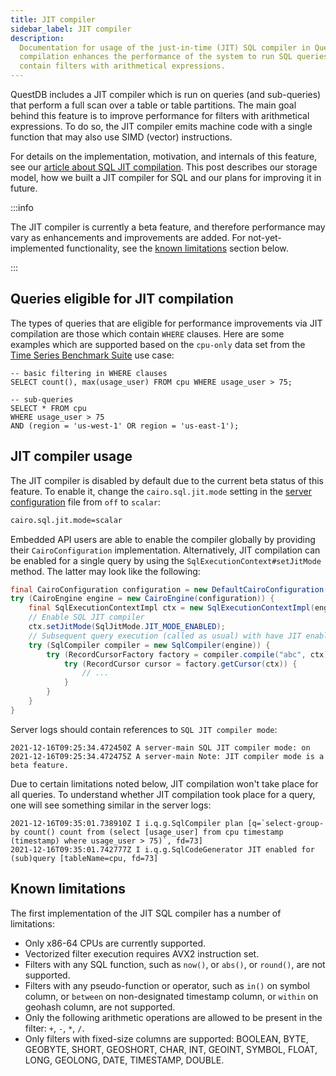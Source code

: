 ```yaml
---
title: JIT compiler
sidebar_label: JIT compiler
description:
  Documentation for usage of the just-in-time (JIT) SQL compiler in QuestDB. JIT
  compilation enhances the performance of the system to run SQL queries which
  contain filters with arithmetical expressions.
---
```


QuestDB includes a JIT compiler which is run on queries (and sub-queries) that
perform a full scan over a table or table partitions. The main goal behind this
feature is to improve performance for filters with arithmetical expressions. To
do so, the JIT compiler emits machine code with a single function that may also
use SIMD (vector) instructions.

For details on the implementation, motivation, and internals of this feature,
see our [article about SQL JIT compilation](/blog/2022/01/12/jit-sql-compiler/).
This post describes our storage model, how we built a JIT compiler for SQL and
our plans for improving it in future.

:::info

The JIT compiler is currently a beta feature, and therefore performance may vary
as enhancements and improvements are added. For not-yet-implemented
functionality, see the [known limitations](#known-limitations) section below.

:::

## Queries eligible for JIT compilation

The types of queries that are eligible for performance improvements via JIT
compilation are those which contain `WHERE` clauses. Here are some examples
which are supported based on the `cpu-only` data set from the
[Time Series Benchmark Suite](https://github.com/timescale/tsbs/blob/master/docs/questdb.md)
use case:

```questdb-sql
-- basic filtering in WHERE clauses
SELECT count(), max(usage_user) FROM cpu WHERE usage_user > 75;

-- sub-queries
SELECT * FROM cpu
WHERE usage_user > 75
AND (region = 'us-west-1' OR region = 'us-east-1');
```

## JIT compiler usage

The JIT compiler is disabled by default due to the current beta status of this
feature. To enable it, change the `cairo.sql.jit.mode` setting in the
[server configuration](/docs/reference/configuration/) file from `off` to
`scalar`:

```bash title="path/to/server.conf"
cairo.sql.jit.mode=scalar
```

Embedded API users are able to enable the compiler globally by providing their
`CairoConfiguration` implementation. Alternatively, JIT compilation can be
enabled for a single query by using the `SqlExecutionContext#setJitMode` method.
The latter may look like the following:

```java
final CairoConfiguration configuration = new DefaultCairoConfiguration(temp.getRoot().getAbsolutePath());
try (CairoEngine engine = new CairoEngine(configuration)) {
    final SqlExecutionContextImpl ctx = new SqlExecutionContextImpl(engine, 1);
    // Enable SQL JIT compiler
    ctx.setJitMode(SqlJitMode.JIT_MODE_ENABLED);
    // Subsequent query execution (called as usual) with have JIT enabled
    try (SqlCompiler compiler = new SqlCompiler(engine)) {
        try (RecordCursorFactory factory = compiler.compile("abc", ctx).getRecordCursorFactory()) {
            try (RecordCursor cursor = factory.getCursor(ctx)) {
                // ...
            }
        }
    }
}
```

Server logs should contain references to `SQL JIT compiler mode`:

```log
2021-12-16T09:25:34.472450Z A server-main SQL JIT compiler mode: on
2021-12-16T09:25:34.472475Z A server-main Note: JIT compiler mode is a beta feature.
```

Due to certain limitations noted below, JIT compilation won't take place for all
queries. To understand whether JIT compilation took place for a query, one will
see something similar in the server logs:

```log
2021-12-16T09:35:01.738910Z I i.q.g.SqlCompiler plan [q=`select-group-by count() count from (select [usage_user] from cpu timestamp (timestamp) where usage_user > 75)`, fd=73]
2021-12-16T09:35:01.742777Z I i.q.g.SqlCodeGenerator JIT enabled for (sub)query [tableName=cpu, fd=73]
```

## Known limitations

The first implementation of the JIT SQL compiler has a number of limitations:

- Only x86-64 CPUs are currently supported.
- Vectorized filter execution requires AVX2 instruction set.
- Filters with any SQL function, such as `now()`, or `abs()`, or `round()`, are
  not supported.
- Filters with any pseudo-function or operator, such as `in()` on symbol column,
  or `between` on non-designated timestamp column, or `within` on geohash
  column, are not supported.
- Only the following arithmetic operations are allowed to be present in the
  filter: `+`, `-`, `*`, `/`.
- Only filters with fixed-size columns are supported: BOOLEAN, BYTE, GEOBYTE,
  SHORT, GEOSHORT, CHAR, INT, GEOINT, SYMBOL, FLOAT, LONG, GEOLONG, DATE,
  TIMESTAMP, DOUBLE.
